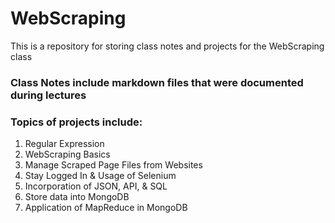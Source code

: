 # WebScraping
This is a repository for storing class notes and projects for the WebScraping class
### Class Notes include markdown files that were documented during lectures
### Topics of projects include:
1. Regular Expression
2. WebScraping Basics
3. Manage Scraped Page Files from Websites
4. Stay Logged In & Usage of Selenium
5. Incorporation of JSON, API, & SQL
6. Store data into MongoDB
7. Application of MapReduce in MongoDB
